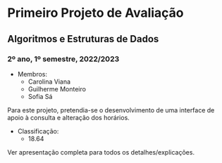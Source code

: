 # Primeiro Projeto de Avaliação
## Algoritmos e Estruturas de Dados
### 2º ano, 1º semestre, 2022/2023

- Membros:
  - Carolina Viana
  - Guilherme Monteiro
  - Sofia Sá

Para este projeto, pretendia-se o
desenvolvimento de uma interface de apoio
à consulta e alteração dos horários.

- Classificação:
  - 18.64
 
Ver apresentação completa para todos os detalhes/explicações.
